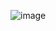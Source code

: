![image](https://github.com/Mehwarzaidi/Make-a-Book-Store-Websites-Application/assets/154052609/fff17fa2-7a16-4081-b3e2-629f0fc2ca10)
